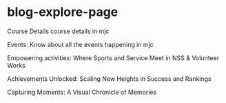 # blog-explore-page
Course Details
course details in mjc

Events:
Know about all the events happening in mjc

Empowering activities:
Where Sports and Service Meet in NSS & Volunteer Works

Achievements Unlocked:
Scaling New Heights in Success and Rankings

Capturing Moments:
A Visual Chronicle of Memories
